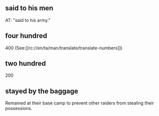 ## said to his men ##

AT: "said to his army."

## four hundred ##

400 (See:[[rc://en/ta/man/translate/translate-numbers]])

## two hundred ##

200

## stayed by the baggage ##

Remained at their base camp to prevent other raiders from stealing their possessions.